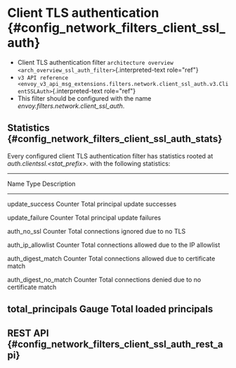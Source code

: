 Client TLS authentication {#config_network_filters_client_ssl_auth}
=========================

-   Client TLS authentication filter
    `architecture overview <arch_overview_ssl_auth_filter>`{.interpreted-text
    role="ref"}
-   `v3 API reference <envoy_v3_api_msg_extensions.filters.network.client_ssl_auth.v3.ClientSSLAuth>`{.interpreted-text
    role="ref"}
-   This filter should be configured with the name
    *envoy.filters.network.client\_ssl\_auth*.

Statistics {#config_network_filters_client_ssl_auth_stats}
----------

Every configured client TLS authentication filter has statistics rooted
at *auth.clientssl.\<stat\_prefix\>.* with the following statistics:

  -------------------------------------------------------------------------------
  Name                      Type              Description
  ------------------------- ----------------- -----------------------------------
  update\_success           Counter           Total principal update successes

  update\_failure           Counter           Total principal update failures

  auth\_no\_ssl             Counter           Total connections ignored due to no
                                              TLS

  auth\_ip\_allowlist       Counter           Total connections allowed due to
                                              the IP allowlist

  auth\_digest\_match       Counter           Total connections allowed due to
                                              certificate match

  auth\_digest\_no\_match   Counter           Total connections denied due to no
                                              certificate match

  total\_principals         Gauge             Total loaded principals
  -------------------------------------------------------------------------------

REST API {#config_network_filters_client_ssl_auth_rest_api}
--------
